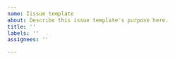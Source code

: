 ```yaml
---
name: Iissue template
about: Describe this issue template's purpose here.
title: ''
labels: ''
assignees: ''

---
```



